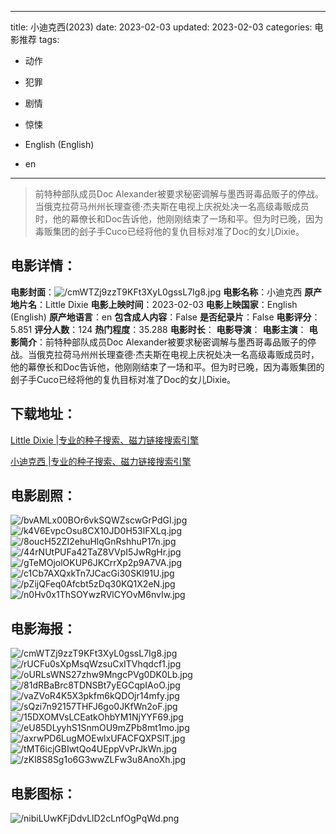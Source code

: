 
---
title: 小迪克西(2023)
date: 2023-02-03
updated: 2023-02-03
categories: 电影推荐
tags:
- 动作
- 犯罪
- 剧情
- 惊悚

- English (English)
- en
---


> 前特种部队成员Doc Alexander被要求秘密调解与墨西哥毒品贩子的停战。当俄克拉荷马州州长理查德·杰夫斯在电视上庆祝处决一名高级毒贩成员时，他的幕僚长和Doc告诉他，他刚刚结束了一场和平。但为时已晚，因为毒贩集团的刽子手Cuco已经将他的复仇目标对准了Doc的女儿Dixie。

## **电影详情**：

**电影封面**：<img src="https://image.tmdb.org/t/p/w200/cmWTZj9zzT9KFt3XyL0gssL7Ig8.jpg" alt="/cmWTZj9zzT9KFt3XyL0gssL7Ig8.jpg" title="/cmWTZj9zzT9KFt3XyL0gssL7Ig8.jpg">
**电影名称**：小迪克西
**原产地片名**：Little Dixie
**电影上映时间**：2023-02-03
**电影上映国家**：English (English)
**原产地语言**：en
**包含成人内容**：False
**是否纪录片**：False
**电影评分**：5.851
**评分人数**：124
**热门程度**：35.288
**电影时长**：
**电影导演**：
**电影主演**：
**电影简介**：前特种部队成员Doc Alexander被要求秘密调解与墨西哥毒品贩子的停战。当俄克拉荷马州州长理查德·杰夫斯在电视上庆祝处决一名高级毒贩成员时，他的幕僚长和Doc告诉他，他刚刚结束了一场和平。但为时已晚，因为毒贩集团的刽子手Cuco已经将他的复仇目标对准了Doc的女儿Dixie。

## **下载地址**：
[Little Dixie |专业的种子搜索、磁力链接搜索引擎](https://movie.amd794.com:2083/?search=Little%20Dixie&ordering=&mode=match_phrase&page_size=10&page=1)

[小迪克西 |专业的种子搜索、磁力链接搜索引擎](https://movie.amd794.com:2083/?search=%E5%B0%8F%E8%BF%AA%E5%85%8B%E8%A5%BF&ordering=&mode=match_phrase&page_size=10&page=1)
 

## **电影剧照**：
<img src="https://image.tmdb.org/t/p/original/bvAMLx00BOr6vkSQWZscwGrPdGI.jpg" alt="/bvAMLx00BOr6vkSQWZscwGrPdGI.jpg" title="/bvAMLx00BOr6vkSQWZscwGrPdGI.jpg"><img src="https://image.tmdb.org/t/p/original/k4V6EvpcOsu8CX10JD0H53lFXLq.jpg" alt="/k4V6EvpcOsu8CX10JD0H53lFXLq.jpg" title="/k4V6EvpcOsu8CX10JD0H53lFXLq.jpg"><img src="https://image.tmdb.org/t/p/original/8oucH52ZI2ehuHlqGnRshhuP17n.jpg" alt="/8oucH52ZI2ehuHlqGnRshhuP17n.jpg" title="/8oucH52ZI2ehuHlqGnRshhuP17n.jpg"><img src="https://image.tmdb.org/t/p/original/44rNUtPUFa42TaZ8VVpI5JwRgHr.jpg" alt="/44rNUtPUFa42TaZ8VVpI5JwRgHr.jpg" title="/44rNUtPUFa42TaZ8VVpI5JwRgHr.jpg"><img src="https://image.tmdb.org/t/p/original/gTeMOjolOKUP6JKCrrXp2p9A7VA.jpg" alt="/gTeMOjolOKUP6JKCrrXp2p9A7VA.jpg" title="/gTeMOjolOKUP6JKCrrXp2p9A7VA.jpg"><img src="https://image.tmdb.org/t/p/original/c1Cb7AXQxkTn7JCacGi30SKl91U.jpg" alt="/c1Cb7AXQxkTn7JCacGi30SKl91U.jpg" title="/c1Cb7AXQxkTn7JCacGi30SKl91U.jpg"><img src="https://image.tmdb.org/t/p/original/pZijQFeq0Afcbt5zDq30KQ1X2eN.jpg" alt="/pZijQFeq0Afcbt5zDq30KQ1X2eN.jpg" title="/pZijQFeq0Afcbt5zDq30KQ1X2eN.jpg"><img src="https://image.tmdb.org/t/p/original/n0Hv0x1ThSOYwzRVlCYOvM6nvIw.jpg" alt="/n0Hv0x1ThSOYwzRVlCYOvM6nvIw.jpg" title="/n0Hv0x1ThSOYwzRVlCYOvM6nvIw.jpg">

## **电影海报**：
<img src="https://image.tmdb.org/t/p/original/cmWTZj9zzT9KFt3XyL0gssL7Ig8.jpg" alt="/cmWTZj9zzT9KFt3XyL0gssL7Ig8.jpg" title="/cmWTZj9zzT9KFt3XyL0gssL7Ig8.jpg"><img src="https://image.tmdb.org/t/p/original/rUCFu0sXpMsqWzsuCxITVhqdcf1.jpg" alt="/rUCFu0sXpMsqWzsuCxITVhqdcf1.jpg" title="/rUCFu0sXpMsqWzsuCxITVhqdcf1.jpg"><img src="https://image.tmdb.org/t/p/original/oURLsWNS27zhw9MngcPVg0DK0Lb.jpg" alt="/oURLsWNS27zhw9MngcPVg0DK0Lb.jpg" title="/oURLsWNS27zhw9MngcPVg0DK0Lb.jpg"><img src="https://image.tmdb.org/t/p/original/81dRBaBrc8TDNSBt7yEGCqpIAoO.jpg" alt="/81dRBaBrc8TDNSBt7yEGCqpIAoO.jpg" title="/81dRBaBrc8TDNSBt7yEGCqpIAoO.jpg"><img src="https://image.tmdb.org/t/p/original/vaZVoR4K5X3pkfm6kQDOjr14mfy.jpg" alt="/vaZVoR4K5X3pkfm6kQDOjr14mfy.jpg" title="/vaZVoR4K5X3pkfm6kQDOjr14mfy.jpg"><img src="https://image.tmdb.org/t/p/original/sQzi7n92157THFJ6go0JKfWn2oF.jpg" alt="/sQzi7n92157THFJ6go0JKfWn2oF.jpg" title="/sQzi7n92157THFJ6go0JKfWn2oF.jpg"><img src="https://image.tmdb.org/t/p/original/15DXOMVsLCEatkOhbYM1NjYYF69.jpg" alt="/15DXOMVsLCEatkOhbYM1NjYYF69.jpg" title="/15DXOMVsLCEatkOhbYM1NjYYF69.jpg"><img src="https://image.tmdb.org/t/p/original/eU85DLyyhS1SnmOU9mZPb8mt1mo.jpg" alt="/eU85DLyyhS1SnmOU9mZPb8mt1mo.jpg" title="/eU85DLyyhS1SnmOU9mZPb8mt1mo.jpg"><img src="https://image.tmdb.org/t/p/original/axrwPD6LugMOEwlxUFACFQXPSlT.jpg" alt="/axrwPD6LugMOEwlxUFACFQXPSlT.jpg" title="/axrwPD6LugMOEwlxUFACFQXPSlT.jpg"><img src="https://image.tmdb.org/t/p/original/tMT6icjGBIwtQo4UEppVvPrJkWn.jpg" alt="/tMT6icjGBIwtQo4UEppVvPrJkWn.jpg" title="/tMT6icjGBIwtQo4UEppVvPrJkWn.jpg"><img src="https://image.tmdb.org/t/p/original/zKl8S8Sg1o6G3wwZLFw3u8AnoXh.jpg" alt="/zKl8S8Sg1o6G3wwZLFw3u8AnoXh.jpg" title="/zKl8S8Sg1o6G3wwZLFw3u8AnoXh.jpg">

## **电影图标**：
<img src="https://image.tmdb.org/t/p/original/nibiLUwKFjDdvLlD2cLnfOgPqWd.png" alt="/nibiLUwKFjDdvLlD2cLnfOgPqWd.png" title="/nibiLUwKFjDdvLlD2cLnfOgPqWd.png">
